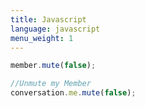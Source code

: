 ```yaml
---
title: Javascript
language: javascript
menu_weight: 1
---
```


```javascript
member.mute(false);

//Unmute my Member
conversation.me.mute(false);

```
